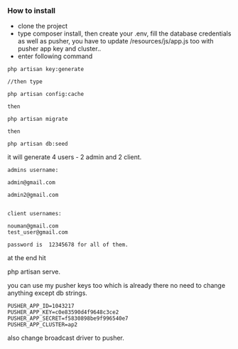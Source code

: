 ### How to install


* clone the project
* type composer install, then create your .env, fill the database credentials as well as pusher, you have to update /resources/js/app.js too with pusher app key and cluster.. 
* enter following command

```
php artisan key:generate

//then type

php artisan config:cache

then 

php artisan migrate

then 

php artisan db:seed
```


it will generate 4 users - 2 admin and 2 client.

```
admins username:

admin@gmail.com

admin2@gmail.com


client usernames:

nouman@gmail.com
test_user@gmail.com 

password is  12345678 for all of them.
```


at the end hit

php artisan serve.


you can use my pusher keys too which is already there no need to change anything except db strings.

```
PUSHER_APP_ID=1043217
PUSHER_APP_KEY=c0e83590d4f9648c3ce2
PUSHER_APP_SECRET=f5830898be9f996540e7
PUSHER_APP_CLUSTER=ap2
```


also change broadcast driver to pusher.